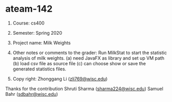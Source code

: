 # ateam-142

1. Course: cs400
2. Semester: Spring 2020
3. Project name: Milk Weights

4. Other notes or comments to the grader:
    Run MilkStat to start the statistic analysis of milk weights.
    (a) need JavaFX as library and set up VM path
    (b) load csv file as source file
    (c) can choose show or save the generated statistics files.

5. Copy right:  Zhonggang Li (zli769@wisc.edu)

Thanks for the contribution 
    Shruti Sharma (sharma224@wisc.edu)
    Samuel Bahr (sdbahr@wisc.edu)
